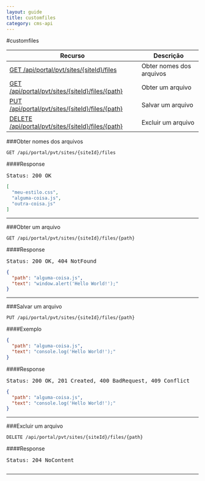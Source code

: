 ```yaml
---
layout: guide
title: customfiles
category: cms-api
---
```


#customfiles

<table class="table">
	<thead>
		<tr>
			<th>Recurso</th>
			<th>Descrição</th>
		</tr>
	</thead>
	<tbody>
		<tr>
			<td><a href="#obter-nomes-dos-arquivos">GET /api/portal/pvt/sites/{siteId}/files</a></td>
			<td>Obter nomes dos arquivos</td>
		</tr>
		<tr>
			<td><a href="#obter-um-arquivo">GET /api/portal/pvt/sites/{siteId}/files/{path}</a></td>
			<td>Obter um arquivo</td>
		</tr>
		<tr>
			<td><a href="#salvar-um-arquivo">PUT /api/portal/pvt/sites/{siteId}/files/{path}</a></td>
			<td>Salvar um arquivo</td>
		</tr>
		<tr>
			<td><a href="#excluir-um-arquivo">DELETE /api/portal/pvt/sites/{siteId}/files/{path}</a></td>
			<td>Excluir um arquivo</td>
		</tr>
	</tbody>
</table>


###Obter nomes dos arquivos

```
GET /api/portal/pvt/sites/{siteId}/files
```

####Response
<pre class="headers">
Status: 200 OK
</pre>
```json
[
  "meu-estilo.css",
  "alguma-coisa.js",
  "outra-coisa.js"
]
```
---

###Obter um arquivo

```
GET /api/portal/pvt/sites/{siteId}/files/{path}
```

####Response
<pre class="headers">
Status: 200 OK, 404 NotFound
</pre>
```json
{
  "path": "alguma-coisa.js",
  "text": "window.alert('Hello World!');"
}
``` 

---

###Salvar um arquivo

```
PUT /api/portal/pvt/sites/{siteId}/files/{path}
```

####Exemplo
```json
{
  "path": "alguma-coisa.js",
  "text": "console.log('Hello World!');"
}
```
####Response
<pre class="headers">
Status: 200 OK, 201 Created, 400 BadRequest, 409 Conflict 
</pre>
```json
{
  "path": "alguma-coisa.js",
  "text": "console.log('Hello World!');"
}
```
---

###Excluir um arquivo

```
DELETE /api/portal/pvt/sites/{siteId}/files/{path}
```

####Response
<pre class="headers">
Status: 204 NoContent
</pre>
<pre>
</pre>
---

